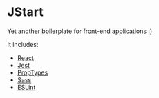 # JStart
Yet another boilerplate for front-end applications :)

It includes:
 - [React](https://reactjs.org/)
 - [Jest](https://jestjs.io/)
 - [PropTypes](https://www.npmjs.com/package/prop-types)
 - [Sass](https://sass-lang.com/)
 - [ESLint](https://eslint.org/)
